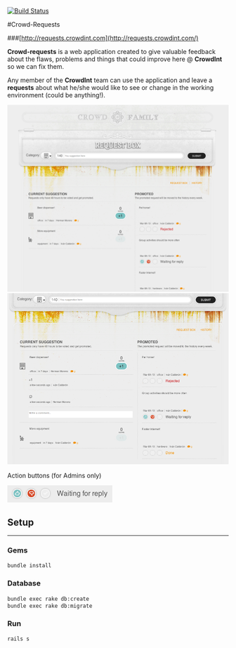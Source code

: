 [![Build Status](https://travis-ci.org/crowdint/requests-crowdint-com.png?branch=master)](https://travis-ci.org/crowdint/requests-crowdint-com)

#Crowd-Requests

###[http://requests.crowdint.com](http://requests.crowdint.com/)

**Crowd-requests** is a web application created to give valuable feedback about the flaws, problems and things that could improve here @ **CrowdInt** so we can fix them.

Any member of the **CrowdInt** team can use the application and leave a **requests** about what he/she would like to see or change in the working environment (could be anything!).

 ![Crowd Requests](doc/images/crowd_requests.png)
 ![Crowd Requests](doc/images/crowd_requests_comments.png)
 
Action buttons (for Admins only)
 
 ![Crowd Requests](doc/images/crowd_requests_admin.png)

## Setup
---


### Gems

```
bundle install
```

### Database

```
bundle exec rake db:create
bundle exec rake db:migrate
```

### Run

```
rails s
```
